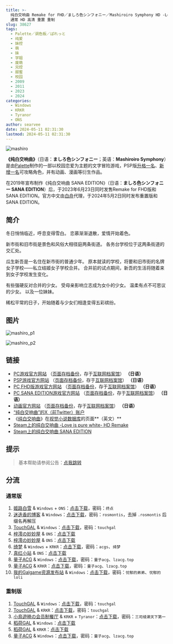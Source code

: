 ```yaml
---
title: >-
  纯白交响曲 Remake for FHD／ましろ色シンフォニー／Mashiroiro Symphony HD -Love is Pure White-／原版
  通常 HD 高清 重置 重制
slug: 38627
tags:
  - Palette／调色板／ぱれっと
  - 纯爱
  - 妹控
  - 萌
  - 妹
  - 学姐
  - 废萌
  - 兄控
  - 甜蜜
  - 校园
  - 2009
  - 2011
  - 2023
  - 2024
categories:
  - Windows
  - KRKR
  - Tyranor
  - ONS
author: searvee
date: 2024-05-11 02:31:30
lastmod: 2024-05-11 02:31:30
---
```


![mashiro](https://static.30hb.cn/vndb/img/mashiro.webp)

**《纯白交响曲》**（日语：**ましろ色シンフォニー**；英语：**Mashiroiro Symphony**）是由[Palette](https://zh.moegirl.org.cn/Palette(游戏公司))制作的一部以校园恋爱为主题的文字冒险游戏，PSP版[升格一名](https://zh.moegirl.org.cn/乾纱凪)、[新增一名](https://zh.moegirl.org.cn/小野宫结月)可攻略角色，并有动画、漫画等衍生作品。

在2019年宣布制作《纯白交响曲 SANA EDITION》（日语：**ましろ色シンフォニー SANA EDITION**）后，于2023年6月23日同时发售Remake for FHD版和SANA EDITION。官方中文由[白舟](https://zh.moegirl.org.cn/Shiravune)代理，于2024年5月2日同时发布重置版和SANA EDITION。

<!--more-->

## 简介

冬日悄悄临近，呼息变得雪白。
恋慕渐渐退散，爱情开始着色。

新市街和旧市街是景色和风俗大相径庭两条街道。
各务台学校位于这两条街道的交汇处。

瓜生新吾是一名住在新市街的普通少年。
原本就读的学校，将要和旧市街的名牌女子学校——私立结姬女子学校合并。
合并前的试点期间，新吾的生活将随着来到女子学校发生变化。

有些强硬反对合并的少女。
受母亲影响立志成为女仆的少女。
温柔有点不可思议的少女。
以及一位妹妹。

稀松平常的日子，开始随着与少女们相逢变得五彩缤纷。

## 图片

![mashiro_p1](https://static.30hb.cn/vndb/img/mashiro_p1.webp)

![mashiro_p2](https://static.30hb.cn/vndb/img/mashiro_p2.webp)

## 链接

- [PC游戏官方网站](http://www.clearrave.co.jp/product/mashiro/index.html) （[页面存档备份](https://web.archive.org/web/20140911221022/http://www.clearrave.co.jp/product/mashiro/index.html)，存于[互联网档案馆](https://zh.wikipedia.org/wiki/互联网档案馆)） **（日语）**
- [PSP游戏官方网站](http://www.comfort-soft.jp/products/mashiro/#top) （[页面存档备份](https://web.archive.org/web/20210105070118/http://www.comfort-soft.jp/products/mashiro/#top)，存于[互联网档案馆](https://zh.wikipedia.org/wiki/互联网档案馆)） **（日语）**
- [PC FHD版游戏官方网站](https://palette.clearrave.co.jp/product/mashiro-project/mashiro/) （[页面存档备份](https://web.archive.org/web/20221025200059/https://palette.clearrave.co.jp/product/mashiro-project/mashiro/)，存于[互联网档案馆](https://zh.wikipedia.org/wiki/互联网档案馆)） **（日语）**
- [PC SANA EDITION游戏官方网站](https://palette.clearrave.co.jp/product/mashiro-project/sana/) （[页面存档备份](https://web.archive.org/web/20220908072152/https://palette.clearrave.co.jp/product/mashiro-project/sana/)，存于[互联网档案馆](https://zh.wikipedia.org/wiki/互联网档案馆)） **（日语）**
- [动画官方网站](http://www.mashiro.tv/) （[页面存档备份](https://web.archive.org/web/20210404135140/http://www.mashiro.tv/)，存于[互联网档案馆](https://zh.wikipedia.org/wiki/互联网档案馆)） **（日语）**
- [“纯白交响曲”的X（前Twitter）账户](https://twitter.com/mashiro_nukobu)
- 《[纯白交响曲](https://vndb.org/v1552)》在[视觉小说数据库](https://zh.wikipedia.org/wiki/視覺小說數據庫)的页面**（英文）**
- [Steam上的纯白交响曲 -Love is pure white- HD Remake](https://store.steampowered.com/app/2737970/_Love_is_pure_white_HD_Remake/)
- [Steam上的纯白交响曲 SANA EDITION](https://store.steampowered.com/app/2737980/_SANA_EDITION/)

## 提示

> 基本帮助请参阅公告：[点我跳转](/)

## 分流

### 通常版

1. [姬路白雪](https://pan.jlbx.xyz/) & `Windows` + `ONS`：[点击下载](https://pan.jlbx.xyz/?s=%E7%BA%AF%E7%99%BD%E4%BA%A4%E5%93%8D%E6%9B%B2)，密码：`终点`
2. [迷迭香的博客](https://rosmontis.com/) & `Windows`：[点击下载](https://drive.rosmontis.com/s/adlfo)，密码：`rosmontis`，去掉 `.rosmontis` 后缀名再解压
3. [TouchGAL](https://www.touchgal.us/) & `Windows`：[点击下载](https://pan.touchgal.net/s/r9ahy)，密码：`touchgal`
4. [梓澪の妙妙屋](https://zi0.cc/) & `ONS`：[点击下载](https://zi0.cc/d/%60%E3%80%90%E5%BD%92%20%E6%A1%A3%E3%80%91/%E3%80%90ONS%E5%90%88%E9%9B%86%E3%80%91/%5Bpalette%5D%E7%BA%AF%E7%99%BD%E4%BA%A4%E5%93%8D%E6%9B%B2.7z?sign=NjhsxIt-98GCVwtmCDAD0S3WY3uhZKUrmG4cN4CEld8=:0)
5. [梓澪の妙妙屋](https://zi0.cc/) & `ONS`：[点击下载](https://zi0.cc/d/%60%E3%80%90%E5%BD%92%20%E6%A1%A3%E3%80%91/%E3%80%90%E5%AE%89%E5%8D%93%E3%80%91/%E3%80%90%E5%AE%89%E5%8D%93%E3%80%91%E7%BA%AF%E7%99%BD%E4%BA%A4%E5%93%8D%E6%9B%B2/%5Bpalette%5D%E7%BA%AF%E7%99%BD%E4%BA%A4%E5%93%8D%E6%9B%B2(%E6%B1%89%E5%8C%96).zip?sign=uJGR-uzrUxZT2Um6FxrGwHA8YzZM_lcTt1S7e51CGKA=:0)
6. [绮梦](https://acgs.one/) & `Windows` + `KRKR`：[点击下载](https://acgs.one/down_html/?url=game/%E7%BA%AF%E7%99%BD%E4%BA%A4%E5%93%8D%E6%9B%B2&name=%E7%BA%AF%E7%99%BD%E4%BA%A4%E5%93%8D%E6%9B%B2)，密码：`acgs`、`绮梦`
7. [真红小站](https://www.shinnku.com/) & `ONS`：[点击下载](https://www.shinnku.com/api/download/0/ons/%E7%BA%AF%E7%99%BD%E4%BA%A4%E5%93%8D%E6%9B%B2%EF%BC%88%E5%85%A8%E5%B9%B4%E9%BE%84%EF%BC%89.zip)
8. [量子ACG](https://lzacg.org/) & `Windows`：[点击下载](https://lzacg.org/3560)，密码：`量子acg`、`lzacg.top`
9. [量子ACG](https://lzacg.org/) & `KRKR`：[点击下载](https://lzacg.org/7146)，密码：`量子acg`、`lzacg.top`
10. [我的Galgame资源发布站](https://www.ttloli.com/) & `Windows`：[点击下载](https://www.ttloli.com/chunbaijiaoxiangqu.html)，密码：`忧郁的弟弟`、`忧郁的loli`

### 重制版

1. [TouchGAL](https://www.touchgal.us/) & `Windows`：[点击下载](https://pan.touchgal.net/s/keo5cg)，密码：`touchgal`
2. [TouchGAL](https://www.touchgal.us/) & `KRKR`：[点击下载](https://pan.touchgal.net/s/0v8GSg)，密码：`touchgal`
3. [小鳥遊暁の会员制餐厅](https://t-satoru.top/) & `KRKR` + `Tyranor`：[点击下载](https://pan.t-satoru.top/ode5/Galgames/%E3%80%90%E8%87%AA%E5%B0%81%E5%8C%85%E3%80%91%E5%8E%9F%E5%88%9B%E4%BD%9C%E5%93%81/%E7%BA%AF%E7%99%BD%E4%BA%A4%E5%93%8D%E6%9B%B2)，密码：`三司绫濑天下第一`
4. [稻荷GAL](https://inarigal.com/) & `Windows`：[点击下载](https://inarigal.com/detail/4042)
5. [稻荷GAL](https://inarigal.com/) & `KRKR`：[点击下载](https://inarigal.com/detail/4048)
6. [量子ACG](https://lzacg.org/) & `Windows`：[点击下载](https://lzacg.org/7205)，密码：`量子acg`、`lzacg.top`
